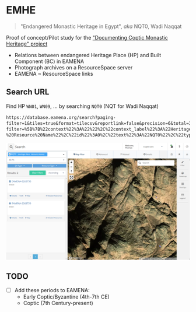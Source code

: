 # EMHE
> "Endangered Monastic Heritage in Egypt", *aka* NQT0, Wadi Naqqat

Proof of concept/Pilot study for the ["Documenting Coptic Monastic Heritage" project](https://www.ff.uni-lj.si/en/news/documenting-coptic-monastic-heritage-project)

* Relations between endangered Heritage Place (HP) and Built Component (BC) in EAMENA
* Photograph archives on a ResourceSpace server
* EAMENA ~ ResourceSpace links

## Search URL

Find HP `WN01`, `WN09`, ... by searching `NQT0` (NQT for Wadi Naqqat)

```
https://database.eamena.org/search?paging-filter=1&tiles=true&format=tilecsv&reportlink=false&precision=6&total=383284&language=*&term-filter=%5B%7B%22context%22%3A%22%22%2C%22context_label%22%3A%22Heritage%20Place%20-%20Resource%20Name%22%2C%22id%22%3A0%2C%22text%22%3A%22NQT0%22%2C%22type%22%3A%22term%22%2C%22value%22%3A%22NQT0%22%2C%22inverted%22%3Afalse%7D%5D
```

![alt text](image.png)

## TODO

- [ ] Add these periods to EAMENA:
	- Early Coptic/Byzantine (4th-7th CE)
	- Coptic (7th Century-present)

  


